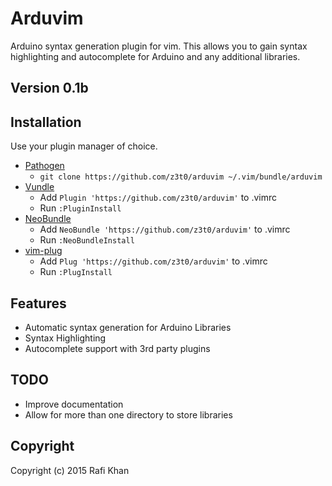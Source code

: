 # Arduvim
Arduino syntax generation plugin for vim. This allows you to gain syntax highlighting and autocomplete for Arduino and any additional libraries.

## Version 0.1b

## Installation

Use your plugin manager of choice.

- [Pathogen](https://github.com/tpope/vim-pathogen)
  - `git clone https://github.com/z3t0/arduvim ~/.vim/bundle/arduvim`
- [Vundle](https://github.com/gmarik/vundle)
  - Add `Plugin 'https://github.com/z3t0/arduvim'` to .vimrc
  - Run `:PluginInstall`
- [NeoBundle](https://github.com/Shougo/neobundle.vim)
  - Add `NeoBundle 'https://github.com/z3t0/arduvim'` to .vimrc
  - Run `:NeoBundleInstall`
- [vim-plug](https://github.com/junegunn/vim-plug)
  - Add `Plug 'https://github.com/z3t0/arduvim'` to .vimrc
  - Run `:PlugInstall`

## Features
* Automatic syntax generation for Arduino Libraries
* Syntax Highlighting
* Autocomplete support with 3rd party plugins

## TODO
* Improve documentation
* Allow for more than one directory to store libraries

## Copyright
Copyright (c) 2015 Rafi Khan
